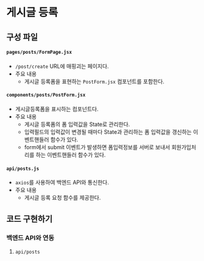# 게시글 등록

## 구성 파일
#### `pages/posts/FormPage.jsx`
- `/post/create` URL에 매핑괴는 페이지다.
- 주요 내용
  - 게시글 등록폼을 표현하는 `PostForm.jsx` 컴포넌트를 포함한다. 
#### `components/posts/PostForm.jsx`
- 게시글등록폼을 표시하는 컴포넌트다.
- 주요 내용
  - 게시글 등록폼의 폼 입력값을 State로 관리한다.
  - 입력필드의 입력값이 변경될 때마다 State과 관리하는 폼 입력값을 갱신하는 이벤트핸들러 함수가 있다.
  - form에서 submit 이벤트가 발생하면 폼입력정보를 서버로 보내서 회원가입처리를 하는 이벤트핸들러 함수가 있다.
#### `api/posts.js`
- `axios`를 사용하여 백엔드 API와 통신한다.
- 주요 내용
  - 게시글 등록 요청 함수를 제공한다.

## 코드 구현하기
### 백엔드 API와 연동
1. `api/posts`


